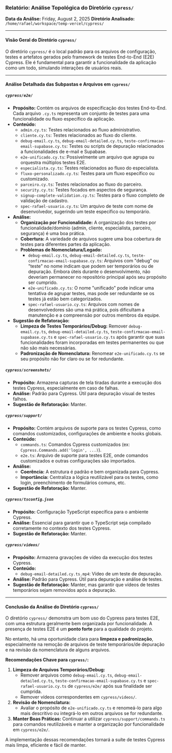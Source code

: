 ### Relatório: Análise Topológica do Diretório `cypress/`

**Data da Análise:** Friday, August 2, 2025
**Diretório Analisado:** `/home/rafael/workspace/temp-vercel/cypress/`

---

#### **Visão Geral do Diretório `cypress/`**

O diretório `cypress/` é o local padrão para os arquivos de configuração, testes e artefatos gerados pelo framework de testes End-to-End (E2E) Cypress. Ele é fundamental para garantir a funcionalidade da aplicação como um todo, simulando interações de usuários reais.

---

#### **Análise Detalhada das Subpastas e Arquivos em `cypress/`**

##### **`cypress/e2e/`**

*   **Propósito:** Contém os arquivos de especificação dos testes End-to-End. Cada arquivo `.cy.ts` representa um conjunto de testes para uma funcionalidade ou fluxo específico da aplicação.
*   **Conteúdo:**
    *   `admin.cy.ts`: Testes relacionados ao fluxo administrativo.
    *   `cliente.cy.ts`: Testes relacionados ao fluxo do cliente.
    *   `debug-email.cy.ts`, `debug-email-detailed.cy.ts`, `teste-confirmacao-email-supabase.cy.ts`: Testes ou scripts de depuração relacionados a funcionalidades de e-mail e Supabase.
    *   `e2e-unificado.cy.ts`: Possivelmente um arquivo que agrupa ou orquestra múltiplos testes E2E.
    *   `especialista.cy.ts`: Testes relacionados ao fluxo do especialista.
    *   `fluxo-personalizado.cy.ts`: Testes para um fluxo específico ou customizado.
    *   `parceiro.cy.ts`: Testes relacionados ao fluxo do parceiro.
    *   `security.cy.ts`: Testes focados em aspectos de segurança.
    *   `signup-complete-validation.cy.ts`: Testes para o fluxo completo de validação de cadastro.
    *   `spec-rafael-usuario.cy.ts`: Um arquivo de teste com nome de desenvolvedor, sugerindo um teste específico ou temporário.
*   **Análise:**
    *   **Organização por Funcionalidade:** A organização dos testes por funcionalidade/domínio (admin, cliente, especialista, parceiro, segurança) é uma boa prática.
    *   **Cobertura:** A variedade de arquivos sugere uma boa cobertura de testes para diferentes partes da aplicação.
    *   **Problemas de Nomenclatura/Legado:**
        *   `debug-email.cy.ts`, `debug-email-detailed.cy.ts`, `teste-confirmacao-email-supabase.cy.ts`: Arquivos com "debug" ou "teste" no nome indicam que podem ser temporários ou de depuração. Embora úteis durante o desenvolvimento, não deveriam permanecer no repositório principal após seu propósito ser cumprido.
        *   `e2e-unificado.cy.ts`: O nome "unificado" pode indicar uma tentativa de agrupar testes, mas pode ser redundante se os testes já estão bem categorizados.
        *   `spec-rafael-usuario.cy.ts`: Arquivos com nomes de desenvolvedores são uma má prática, pois dificultam a manutenção e a compreensão por outros membros da equipe.
*   **Sugestão de Refatoração:**
    *   **Limpeza de Testes Temporários/Debug:** Remover `debug-email.cy.ts`, `debug-email-detailed.cy.ts`, `teste-confirmacao-email-supabase.cy.ts` e `spec-rafael-usuario.cy.ts` após garantir que suas funcionalidades foram incorporadas em testes permanentes ou que não são mais necessárias.
    *   **Padronização de Nomenclatura:** Renomear `e2e-unificado.cy.ts` se seu propósito não for claro ou se for redundante.

##### **`cypress/screenshots/`**

*   **Propósito:** Armazena capturas de tela tiradas durante a execução dos testes Cypress, especialmente em caso de falhas.
*   **Análise:** Padrão para Cypress. Útil para depuração visual de testes falhos.
*   **Sugestão de Refatoração:** Manter.

##### **`cypress/support/`**

*   **Propósito:** Contém arquivos de suporte para os testes Cypress, como comandos customizados, configurações de ambiente e hooks globais.
*   **Conteúdo:**
    *   `commands.ts`: Comandos Cypress customizados (ex: `Cypress.Commands.add('login', ...)`).
    *   `e2e.ts`: Arquivo de suporte para testes E2E, onde comandos customizados e outras configurações são importados.
*   **Análise:**
    *   **Coerência:** A estrutura é padrão e bem organizada para Cypress.
    *   **Importância:** Centraliza a lógica reutilizável para os testes, como login, preenchimento de formulários comuns, etc.
*   **Sugestão de Refatoração:** Manter.

##### **`cypress/tsconfig.json`**

*   **Propósito:** Configuração TypeScript específica para o ambiente Cypress.
*   **Análise:** Essencial para garantir que o TypeScript seja compilado corretamente no contexto dos testes Cypress.
*   **Sugestão de Refatoração:** Manter.

##### **`cypress/videos/`**

*   **Propósito:** Armazena gravações de vídeo da execução dos testes Cypress.
*   **Conteúdo:**
    *   `debug-email-detailed.cy.ts.mp4`: Vídeo de um teste de depuração.
*   **Análise:** Padrão para Cypress. Útil para depuração e análise de testes.
*   **Sugestão de Refatoração:** Manter, mas garantir que vídeos de testes temporários sejam removidos após a depuração.

---

#### **Conclusão da Análise do Diretório `cypress/`**

O diretório `cypress/` demonstra um bom uso do Cypress para testes E2E, com uma estrutura geralmente bem organizada por funcionalidade. A presença de testes E2E é um **ponto forte** para a qualidade do projeto.

No entanto, há uma oportunidade clara para **limpeza e padronização**, especialmente na remoção de arquivos de teste temporários/de depuração e na revisão da nomenclatura de alguns arquivos.

**Recomendações Chave para `cypress/`:**

1.  **Limpeza de Arquivos Temporários/Debug:**
    *   Remover arquivos como `debug-email.cy.ts`, `debug-email-detailed.cy.ts`, `teste-confirmacao-email-supabase.cy.ts` e `spec-rafael-usuario.cy.ts` de `cypress/e2e/` após sua finalidade ser cumprida.
    *   Remover vídeos correspondentes em `cypress/videos/`.
2.  **Revisão de Nomenclatura:**
    *   Avaliar o propósito de `e2e-unificado.cy.ts` e renomeá-lo para algo mais descritivo ou integrá-lo em outros arquivos se for redundante.
3.  **Manter Boas Práticas:** Continuar a utilizar `cypress/support/commands.ts` para comandos reutilizáveis e manter a organização por funcionalidade em `cypress/e2e/`.

A implementação dessas recomendações tornará a suíte de testes Cypress mais limpa, eficiente e fácil de manter.
